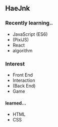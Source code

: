 ## HaeJnk

### Recently learning..
- JavaScript (ES6)
- (PixiJS)
- React
- algorithm

### Interest
- Front End
- Interaction
- (Back End)
- Game

#### learned...
- HTML
- CSS

<!---
HaeJnk/HaeJnk is a ✨ special ✨ repository because its `README.md` (this file) appears on your GitHub profile.
You can click the Preview link to take a look at your changes.
--->
